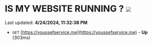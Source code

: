 # IS MY WEBSITE RUNNING ? [![](https://img.shields.io/static/v1?label=Sponsor&message=%E2%9D%A4&logo=GitHub&color=%23fe8e86)](https://github.com/sponsors/<username>)

Last updated: **4/24/2024, 11:32:38 PM**

- `GET` [https://youssefservice.me](https://youssefservice.me) - **Up** (303ms)
